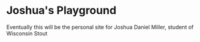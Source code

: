 Joshua's Playground
==================

Eventually this will be the personal site for Joshua Daniel Miller, student of Wisconsin Stout
